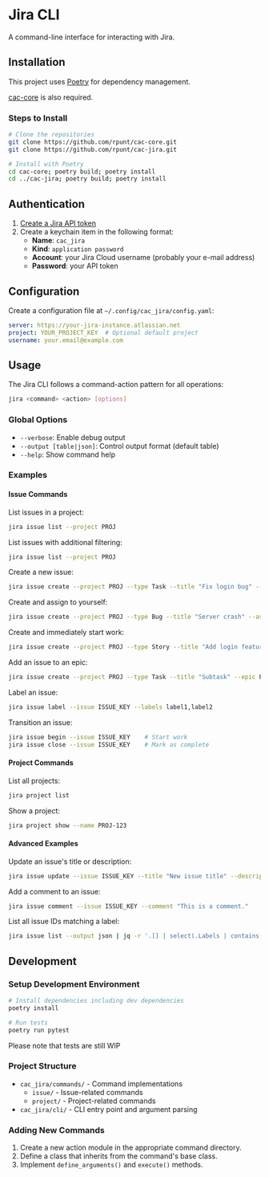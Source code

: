 # Jira CLI

A command-line interface for interacting with Jira.

## Installation

This project uses [Poetry](https://python-poetry.org/) for dependency management.

[cac-core](https://github.com/rpunt/cac-core) is also required.

### Steps to Install

```bash
# Clone the repositories
git clone https://github.com/rpunt/cac-core.git
git clone https://github.com/rpunt/cac-jira.git

# Install with Poetry
cd cac-core; poetry build; poetry install
cd ../cac-jira; poetry build; poetry install
```

## Authentication

1. [Create a Jira API token](https://id.atlassian.com/manage-profile/security/api-tokens)
2. Create a keychain item in the following format:
   - **Name**: `cac_jira`
   - **Kind**: `application password`
   - **Account**: your Jira Cloud username (probably your e-mail address)
   - **Password**: your API token

## Configuration

Create a configuration file at `~/.config/cac_jira/config.yaml`:

```yaml
server: https://your-jira-instance.atlassian.net
project: YOUR_PROJECT_KEY  # Optional default project
username: your.email@example.com
```

## Usage

The Jira CLI follows a command-action pattern for all operations:

```bash
jira <command> <action> [options]
```

### Global Options

- `--verbose`: Enable debug output
- `--output [table|json]`: Control output format (default table)
- `--help`: Show command help
<!-- --suppress-output: Hide command output -->
<!-- --version: Display version information -->

### Examples

#### Issue Commands

List issues in a project:

```bash
jira issue list --project PROJ
```

List issues with additional filtering:

```bash
jira issue list --project PROJ
```

Create a new issue:

```bash
jira issue create --project PROJ --type Task --title "Fix login bug" --description "Users can't log in"
```

Create and assign to yourself:

```bash
jira issue create --project PROJ --type Bug --title "Server crash" --assign
```

Create and immediately start work:

```bash
jira issue create --project PROJ --type Story --title "Add login feature" --begin
```

Add an issue to an epic:

```bash
jira issue create --project PROJ --type Task --title "Subtask" --epic PROJ-100
```

Label an issue:

```bash
jira issue label --issue ISSUE_KEY --labels label1,label2
```

Transition an issue:

```bash
jira issue begin --issue ISSUE_KEY    # Start work
jira issue close --issue ISSUE_KEY    # Mark as complete
```

#### Project Commands

List all projects:

```bash
jira project list
```

Show a project:

```bash
jira project show --name PROJ-123
```

#### Advanced Examples

Update an issue's title or description:

```bash
jira issue update --issue ISSUE_KEY --title "New issue title" --description "new issue description"
```

Add a comment to an issue:

```bash
jira issue comment --issue ISSUE_KEY --comment "This is a comment."
```

List all issue IDs matching a label:

```bash
jira issue list --output json | jq -r '.[] | select(.Labels | contains("production")) | .ID'
```

## Development

### Setup Development Environment

```bash
# Install dependencies including dev dependencies
poetry install

# Run tests
poetry run pytest
```

Please note that tests are still WIP

### Project Structure

- `cac_jira/commands/` - Command implementations
  - `issue/` - Issue-related commands
  - `project/` - Project-related commands
- `cac_jira/cli/` - CLI entry point and argument parsing

### Adding New Commands

1. Create a new action module in the appropriate command directory.
2. Define a class that inherits from the command's base class.
3. Implement `define_arguments()` and `execute()` methods.
